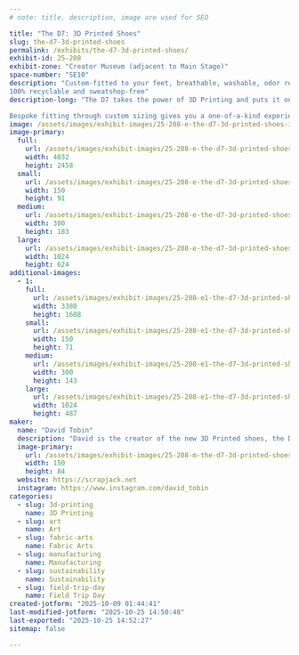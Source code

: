 ```yaml
---
# note: title, description, image are used for SEO

title: "The D7: 3D Printed Shoes"
slug: the-d7-3d-printed-shoes
permalink: /exhibits/the-d7-3d-printed-shoes/
exhibit-id: 25-208
exhibit-zone: "Creator Museum (adjacent to Main Stage)"
space-number: "SE10"
description: "Custom-fitted to your feet, breathable, washable, odor resistant
100% recyclable and sweatshop-free"
description-long: "The D7 takes the power of 3D Printing and puts it on the inside, while giving you a look that is as classic as it is cool. Designed by David Tobin and printed by Zellerfeld, this shoe is as functional as it is fashionable. Mesh design allows airflow into the shoe, circulating air and giving you durable design to handle anything that comes your way. 

Bespoke fitting through custom sizing gives you a one-of-a-kind experience that keeps your feet comfortable all day long. And when you need to clean up your D7’s, just throw them in the wash with the rest of your clothes and pull them out after the spin cycle and get back to jammin’ on your day!"
image: /assets/images/exhibit-images/25-208-e-the-d7-3d-printed-shoes-img-3391-copy-624-300x183.jpg
image-primary: 
  full:
    url: /assets/images/exhibit-images/25-208-e-the-d7-3d-printed-shoes-img-3391-copy-624-full.jpg
    width: 4032
    height: 2458
  small:
    url: /assets/images/exhibit-images/25-208-e-the-d7-3d-printed-shoes-img-3391-copy-624-150x91.jpg
    width: 150
    height: 91
  medium:
    url: /assets/images/exhibit-images/25-208-e-the-d7-3d-printed-shoes-img-3391-copy-624-300x183.jpg
    width: 300
    height: 183
  large:
    url: /assets/images/exhibit-images/25-208-e-the-d7-3d-printed-shoes-img-3391-copy-624-1024x624.jpg
    width: 1024
    height: 624
additional-images: 
  - 1:
    full:
      url: /assets/images/exhibit-images/25-208-e1-the-d7-3d-printed-shoes-screenshot-2025-10-08-at-10-25-11-pm-full.png
      width: 3380
      height: 1608
    small:
      url: /assets/images/exhibit-images/25-208-e1-the-d7-3d-printed-shoes-screenshot-2025-10-08-at-10-25-11-pm-150x71.png
      width: 150
      height: 71
    medium:
      url: /assets/images/exhibit-images/25-208-e1-the-d7-3d-printed-shoes-screenshot-2025-10-08-at-10-25-11-pm-300x143.png
      width: 300
      height: 143
    large:
      url: /assets/images/exhibit-images/25-208-e1-the-d7-3d-printed-shoes-screenshot-2025-10-08-at-10-25-11-pm-1024x487.png
      width: 1024
      height: 487
maker: 
  name: "David Tobin"
  description: "David is the creator of the new 3D Printed shoes, the D7. He designed it and printed with Zellerfeld. He is also the creator of the app Audiojack and the Executive Producer of the show 3D Printing Nerd."
  image-primary:
    url: /assets/images/exhibit-images/25-208-m-the-d7-3d-printed-shoes-screenshot-2025-09-26-at-2-20-27-pm-copy-300x167.jpg
    width: 150
    height: 84
  website: https://scrapjack.net
  instagram: https://www.instagram.com/david_tobin
categories: 
  - slug: 3d-printing
    name: 3D Printing
  - slug: art
    name: Art
  - slug: fabric-arts
    name: Fabric Arts
  - slug: manufacturing
    name: Manufacturing
  - slug: sustainability
    name: Sustainability
  - slug: field-trip-day
    name: Field Trip Day
created-jotform: "2025-10-09 01:44:41"
last-modified-jotform: "2025-10-25 14:50:48"
last-exported: "2025-10-25 14:52:27"
sitemap: false

---
```

